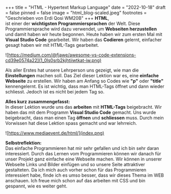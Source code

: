 +++
title = "HTML - Hypertext Markup Language"
date = "2022-10-18"
draft = false
pinned = false
image = "html_blog-scaled.jpeg"
footnotes = "Geschrieben von Erdi Qosi WM20B"
+++
**H﻿TML**,\
ist einer der **wichtigsten Programmiersprachen** der Welt. Diese Programmiersprache wird dazu verwendet, um **Webseiten herzustellen** und damit haben wir heute begonnen. Heute haben wir zum ersten Mal mit **Visual Studio Code** gearbeitet. Wir haben das **Codieren** gelernt, einfacher gesagt haben wir mit HTML-Tags gearbeitet. 

![https://medium.com/@fjawe/awesome-vs-code-extensions-cd39e0574a22](1_0ls0srb2kjhtiiwtkat-iw.png)

Als aller Erstes hat unsere Lehrperson uns gezeigt, wie man die **Einstellungen** machen soll. Das Ziel dieser Lektion war es, eine **einfache Webseite** zu erstellen. Wir haben am Anfang so Codes wie **"p"** oder **"title"** kennengelernt. Es ist wichtig, dass man HTML-Tags öffnet und dann wieder schliesst. Jedoch ist es nicht bei jedem Tag so. 

**Alles kurz zusammengefasst:**\
In dieser Lektion wurde uns das **arbeiten** mit **HTML-Tags** beigebracht. Wir haben das mit dem Programm **Visual Studio Code** gemacht. Uns wurde beigebracht, dass man einen Tag **öffnen** und **schliessen** muss. Durch mein Vorwissen hat diese Lektion spass gemacht und war lehrreich.

![https://www.mediaevent.de/html/](index.png)

**S﻿elbstreflektion:**\
Das einfache Programmieren hat mir sehr gefallen und ich bin sehr daran interessiert. Durch das Lernen vom Programmieren können wir danach für unser Projekt ganz einfache eine Webseite machen. Wir können in unserer Webseite Links und Bilder einfügen und so unsere Seite attraktiver gestalteten. Da ich mich auch vorher schon für das Programmieren interessiert habe, finde ich es umso besser, dass wir dieses Thema im WEB anschauen. Ich freue mich schon auf das arbeiten mit CSS und bin gespannt, wie es weiter geht.